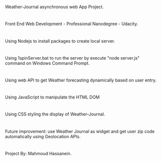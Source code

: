 
# 
Weather-Journal asynchronous web App Project.

# 
Front End Web Development - Professional Nanodegree - Udacity.

# 
Using Nodejs to install packages to create local server.

# 
Using 1spinServer.bat to run the server by execute "node server.js" command on Windows Command Prompt.

# 
Using web API to get Weather forecasting dynamically based on user entry.

# 
Using JavaScript to manipulate the HTML DOM

# 
Using CSS styling the display of Weather-Journal.

# 
Future improvement: use Weather Journal as widget and get user zip code automatically using Geolocation APIs.

# 
Project By: Mahmoud Hassanein.
